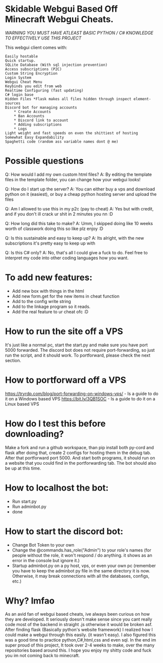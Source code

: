 # Skidable Webgui Based Off Minecraft Webgui Cheats.


*WARNING YOU MUST HAVE ATLEAST BASIC PYTHON / C# KNOWLEDGE TO EFFECTIVELY USE THIS PROJECT*

This webgui client comes with:
```
Easily hostable
Quick startup.
SQLite Database (With sql injection prevention)
Access subscriptions (P2C)
Custom String Encryption
Login System
Webgui Cheat Menu
Keybinds you edit from web
Realtime Configuring (fast updating)
C# login base
Hidden Files *Flask makes all files hidden through inspect element-sources
Discord bot for managing accounts
    * Create Accounts
    * Ban Accounts
    * Discord link to account
    * Adding subscriptions
    * Logs 
Light weight and fast speeds on even the shittiest of hosting
Somewhat Easy Expandability
Spaghetti code (random ass variable names dont @ me)
```
# Possible questions

Q: How would I add my own custom html files?
A: By editing the template files in the template folder, you can change how your webgui looks!

Q: How do I start up the server?
A: You can either buy a vps and download python on it (easiest), or buy a cheap python hosting server and upload the files

Q: Am I allowed to use this in my p2c (pay to cheat)
A: Yes but with credit, and if you don't ill crack ur shit in 2 minutes you nn :D

Q: How long did this take to make?
A: Umm, I skipped doing like 10 weeks worth of classwork doing this so like plz enjoy :D

Q: Is this sustainable and easy to keep up?
A: Its alright, with the new subscriptions it's pretty easy to keep up with

Q: Is this C# only?
A: No, that's all I could give a fuck to do. Feel free to interpret my code into other coding languages how you want.

# To add new features:
* Add new box with things in the html
* Add new form.get for the new items in cheat function
* Add to the config write string
* Add to the linkage program so it reads.
* Add the real feature to ur cheat ofc :D

# How to run the site off a VPS
It's just like a normal pc, start the start.py and make sure you have port 5000 forwarded. The discord bot does not require port-forwarding, so just run the script, and it should work.
To portforward, please check the next section.

# How to portforward off a VPS
https://tryrdp.com/blog/port-forwarding-on-windows-vps/ - Is a guide to do it on a Windows based VPS
https://bit.ly/3QB1SOC - Is a guide to do it on a Linux based VPS

# How do I test this before downloading?
Make a fork and run a github workspace, than pip install both py-cord and flask
after doing that, create 2 configs for hosting them in the debug tab. After that
portforward port 5000. And start both programs, it should run on a website that you could find in the
portforwarding tab. The bot should also be up at this time.

# How to localhost the bot:
* Run start.py
* Run adminbot.py
* done

# How to start the discord bot:
* Change Bot Token to your own
* Change the @commands.has_role("Admin") to your role's names (for people without the role, it won't respond / do anything. it shows as an error in the console but ignore it.)
* Startup adminbot.py on a py host, vps, or even your own pc (remember you have to keep the adminbot py file in the same directory it is now. Otherwise, it may break connections with all the databases, configs, etc.)

# Why? lmfao
As an avid fan of webgui based cheats, ive always been curious on how they are developed.
It seriously doesn't make sense since you cant really code most of the backend in straight .js otherwise it would be broken asf.
After finding flask (Basically python's website framework) I realized how I could make a webgui through this easily.
(it wasn't easy). I also figured this was a good time to practice python,C#,html,css and even sql. In the end im super proud of this project,
It took over 2-4 weeks to make, over the many repositories based around this. I hope you enjoy my shitty code and fuck you im not coming back to minecraft.
